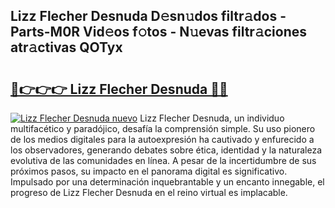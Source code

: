 ## Lizz Flecher Desnuda D𝚎sn𝚞dos filtr𝚊dos - Parts-M0R Vid𝚎os f𝚘tos - N𝚞evas filtr𝚊ciones atr𝚊ctivas QOTyx

# <h2><a href="http://mb1ow9z.tromn.icu/?c=Lizz+Flecher+Desnuda">🔗👉👉👉 Lizz Flecher Desnuda 🔗🔗</a></h2>

[![Lizz Flecher Desnuda nuevo](https://i.imgur.com/pEAQMta.gif)](http://mb1ow9z.tromn.icu/?c=Lizz+Flecher+Desnuda)
Lizz Flecher Desnuda, un individuo multifacético y paradójico, desafía la comprensión simple. Su uso pionero de los medios digitales para la autoexpresión ha cautivado y enfurecido a los observadores, generando debates sobre ética, identidad y la naturaleza evolutiva de las comunidades en línea. A pesar de la incertidumbre de sus próximos pasos, su impacto en el panorama digital es significativo. Impulsado por una determinación inquebrantable y un encanto innegable, el progreso de Lizz Flecher Desnuda en el reino virtual es implacable.

